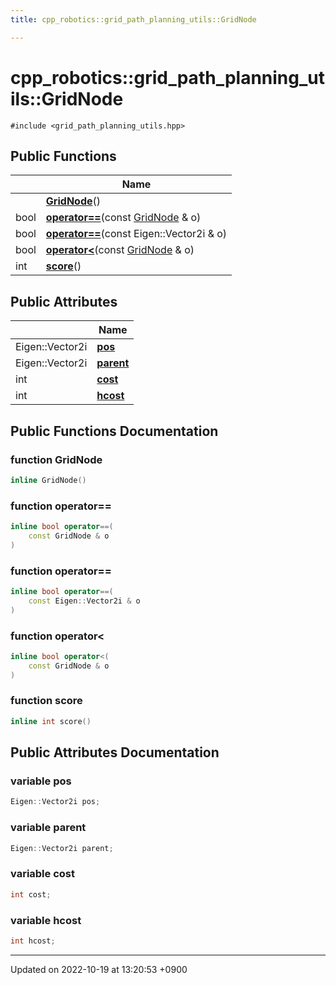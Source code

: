 ```yaml
---
title: cpp_robotics::grid_path_planning_utils::GridNode

---
```


# cpp_robotics::grid_path_planning_utils::GridNode






`#include <grid_path_planning_utils.hpp>`

## Public Functions

|                | Name           |
| -------------- | -------------- |
| | **[GridNode](/cpp_robotics/doxybook/Classes/structcpp__robotics_1_1grid__path__planning__utils_1_1GridNode/#function-gridnode)**() |
| bool | **[operator==](/cpp_robotics/doxybook/Classes/structcpp__robotics_1_1grid__path__planning__utils_1_1GridNode/#function-operator==)**(const [GridNode](/cpp_robotics/doxybook/Classes/structcpp__robotics_1_1grid__path__planning__utils_1_1GridNode/) & o) |
| bool | **[operator==](/cpp_robotics/doxybook/Classes/structcpp__robotics_1_1grid__path__planning__utils_1_1GridNode/#function-operator==)**(const Eigen::Vector2i & o) |
| bool | **[operator<](/cpp_robotics/doxybook/Classes/structcpp__robotics_1_1grid__path__planning__utils_1_1GridNode/#function-operator<)**(const [GridNode](/cpp_robotics/doxybook/Classes/structcpp__robotics_1_1grid__path__planning__utils_1_1GridNode/) & o) |
| int | **[score](/cpp_robotics/doxybook/Classes/structcpp__robotics_1_1grid__path__planning__utils_1_1GridNode/#function-score)**() |

## Public Attributes

|                | Name           |
| -------------- | -------------- |
| Eigen::Vector2i | **[pos](/cpp_robotics/doxybook/Classes/structcpp__robotics_1_1grid__path__planning__utils_1_1GridNode/#variable-pos)**  |
| Eigen::Vector2i | **[parent](/cpp_robotics/doxybook/Classes/structcpp__robotics_1_1grid__path__planning__utils_1_1GridNode/#variable-parent)**  |
| int | **[cost](/cpp_robotics/doxybook/Classes/structcpp__robotics_1_1grid__path__planning__utils_1_1GridNode/#variable-cost)**  |
| int | **[hcost](/cpp_robotics/doxybook/Classes/structcpp__robotics_1_1grid__path__planning__utils_1_1GridNode/#variable-hcost)**  |

## Public Functions Documentation

### function GridNode

```cpp
inline GridNode()
```


### function operator==

```cpp
inline bool operator==(
    const GridNode & o
)
```


### function operator==

```cpp
inline bool operator==(
    const Eigen::Vector2i & o
)
```


### function operator<

```cpp
inline bool operator<(
    const GridNode & o
)
```


### function score

```cpp
inline int score()
```


## Public Attributes Documentation

### variable pos

```cpp
Eigen::Vector2i pos;
```


### variable parent

```cpp
Eigen::Vector2i parent;
```


### variable cost

```cpp
int cost;
```


### variable hcost

```cpp
int hcost;
```


-------------------------------

Updated on 2022-10-19 at 13:20:53 +0900